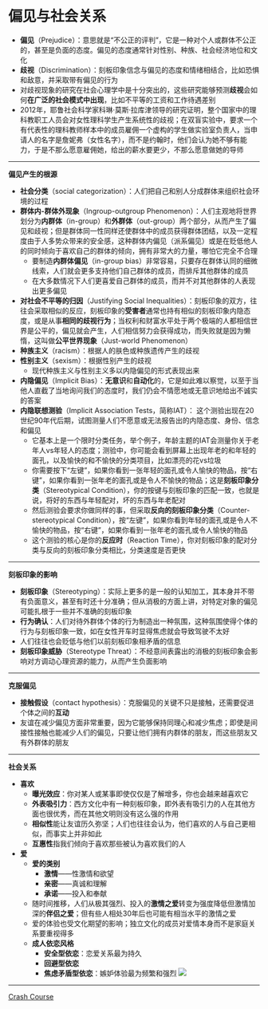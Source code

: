 # 偏见与社会关系
* **偏见**（Prejudice）：意思就是“不公正的评判”，它是一种对个人或群体不公正的，甚至是负面的态度。偏见的态度通常针对性别、种族、社会经济地位和文化
* **歧视**（Discrimination）：刻板印象信念与偏见的态度和情绪相结合，比如恐惧和敌意，并采取带有偏见的行为
* 对歧视现象的研究在社会心理学中是十分突出的，这些研究能够预测**歧视**会如何**在广泛的社会模式中出现**，比如不平等的工资和工作待遇差别
* 2012年，耶鲁社会科学家科琳·莫斯·拉库津领导的研究证明，整个国家中的理科教职工人员会对女性理科学生产生系统性的歧视；在双盲实验中，要求一个有代表性的理科教师样本中的成员雇佣一个虚构的学生做实验室负责人，当申请人的名字是詹妮弗（女性名字），而不是约翰时，他们会认为她不够有能力，于是不那么愿意雇佣她，给出的薪水要更少，不那么愿意做她的导师
---
**偏见产生的根源**
* **社会分类**（social categorization）：人们把自己和别人分成群体来组织社会环境的过程
* **群体内-群体外现象**（Ingroup-outgroup Phenomenon）：人们主观地将世界划分为**内群体**（in-group）和**外群体**（out-group）两个部分，从而产生了偏见和歧视；但是群体同一性同样还使群体中的成员获得群体团结，以及一定程度由于人多势众带来的安全感，这种群体内偏见（派系偏见）或是在贬低他人的同时倾向于喜欢自己的群体的倾向，拥有非常大的力量，哪怕它完全不合理
  * 要制造**内群体偏见**（in-group bias）非常容易，只要存在群体认同的细微线索，人们就会更多支持他们自己群体的成员，而排斥其他群体的成员
  * 在大多数情况下人们更喜爱自己群体的成员，而并不对其他群体的人表现出更多偏见
* **对社会不平等的归因**（Justifying Social Inequalities）：刻板印象的双方，往往会采取相似的反应，刻板印象的**受害者**通常也持有相似的刻板印象内隐态度，或是从事**相同的歧视行为**；当权利和财富水平处于两个极端的人都相信世界是公平的，偏见就会产生，人们相信努力会获得成功，而失败就是因为懒惰，这叫做**公平世界现象**（Just-world Phenomenon）
* **种族主义**（racism）：根据人的肤色或种族遗传产生的歧视
* **性别主义**（sexism）：根据性别产生的歧视
  * 现代种族主义与性别主义多以内隐偏见的形式表现出来
* **内隐偏见**（Implicit Bias）：**无意识**和**自动化**的，它是如此难以察觉，以至于当他人直截了当地询问我们的态度时，我们仍会不情愿地或无意识地给出不诚实的答案
* **内隐联想测验**（Implicit Association Tests，简称IAT）： 这个测验出现在20世纪90年代后期，试图测量人们不愿意或无法报告出的内隐态度、身份、信念和偏见
  * 它基本上是一个限时分类任务，举个例子，年龄主题的IAT会测量你关于老年人vs年轻人的态度；测验中，你可能会看到屏幕上出现年老的和年轻的面孔，以及愉快的和不愉快的分类项目，比如漂亮的花vs垃圾
  * 你需要按下“左键”，如果你看到一张年轻的面孔或令人愉快的物品，按“右键”，如果你看到一张年老的面孔或是令人不愉快的物品；这是**刻板印象分类**（Stereotypical Condition），你的按键与刻板印象的匹配一致，也就是说，将好的东西与年轻配对，坏的东西与年老配对
  * 然后测验会要求你做同样的事，但采取**反向的刻板印象分类**（Counter-stereotypical Condition），按“左键”，如果你看到年轻的面孔或是令人不愉快的物品，按“右键”，如果你看到一张年老的面孔或令人愉快的物品
  *  这个测验的核心是你的**反应时**（Reaction Time），你对刻板印象的配对分类与反向的刻板印象分类相比，分类速度是否更快
---
**刻板印象的影响**
* **刻板印象**（Stereotyping）：实际上更多的是一般的认知加工，其本身并不带有负面意义，甚至有时还十分准确；但从消极的方面上讲，对特定对象的偏见可能扎根于一些并不准确的刻板印象
* **行为确认**：人们对待外群体个体的行为制造出一种氛围，这种氛围使得个体的行为与刻板印象一致，如在女性开车时显得焦虑就会导致驾驶不太好
* 人们往往也会贬低与他们以前刻板印象相矛盾的信息
* **刻板印象威胁**（Stereotype Threat）：不经意间表露出的消极的刻板印象会影响对方调动心理资源的能力，从而产生负面影响
---
**克服偏见**
* **接触假设**（contact hypothesis）：克服偏见的关键不只是接触，还需要促进个体之间的**互动**
* 友谊在减少偏见方面非常重要，因为它能够保持同理心和减少焦虑；即使是间接性接触也能减少人们的偏见，只要让他们拥有内群体的朋友，而这些朋友又有外群体的朋友
---
**社会关系**
* **喜欢**
  * **曝光效应**：你对某人或某事即使仅仅是了解增多，你也会越来越喜欢它
  * **外表吸引力**：西方文化中有一种刻板印象，即外表有吸引力的人在其他方面也很优秀，而在其他文明则没有这么强的作用
  * **相似性**能让友谊历久弥坚；人们也往往会认为，他们喜欢的人与自己更相似，而事实上并非如此
  * **互惠性**指我们倾向于喜欢那些被认为喜欢我们的人
* **爱**
  * **爱的类别**
    * **激情**——性激情和欲望
    * **亲密**——真诚和理解
    * **承诺**——投入和奉献
  * 随时间推移，人们从极其强烈、投入的**激情之爱**转变为强度降低但激情加深的**伴侣之爱**；但有些人相处30年后也可能有相当水平的激情之爱
  * 爱的体验也受文化期望的影响；独立文化的成员对爱情本身而不是家庭关系要重视得多
  * **成人依恋风格**
    * **安全型依恋**：恋爱关系最为持久
    * **回避型依恋**
    * **焦虑矛盾型依恋**：嫉妒体验最为频繁和强烈
![](images/yilian.png)
---
[Crash Course](https://www.bilibili.com/video/BV1Ax411N75Q?p=40)